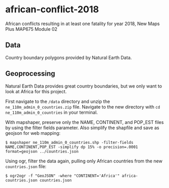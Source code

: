# african-conflict-2018
African conflicts resulting in at least one fatality for year 2018, New Maps Plus MAP675 Module 02

## Data
Country boundary polygons provided by Natural Earth Data.

## Geoprocessing
Natural Earth Data provides great country boundaries, but we only want to look at Africa for this project.

First navigate to the `/data` directory and unzip the `ne_110m_admin_0_countries.zip` file. Navigate to the new directory with `cd ne_110m_admin_0_countries` in your terminal.

With mapshaper, preserve only the NAME, CONTINENT, and POP_EST files by using the filter fields parameter. Also simplify the shapfile and save as geojson for web mapping:
```
$ mapshaper ne_110m_admin_0_countries.shp -filter-fields NAME,CONTINENT,POP_EST -simplify dp 15% -o precision=.0001 format=geojson ../countries.json
```

Using ogr, filter the data again, pulling only African countries from the new `countries.json` file:
```
$ ogr2ogr -f "GeoJSON" -where "CONTINENT='Africa'" africa-countries.json countries.json
```
